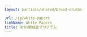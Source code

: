 ```yaml
---
layout: partials/shared/bread-crumbs

url: /jp/white-papers
linkName: White Papers
title: Orbs助成金プログラム
---
```

